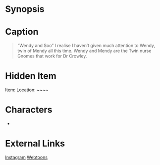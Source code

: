 # Synopsis


# Caption
> “Wendy and Soo” I realise I haven’t given much attention to Wendy, twin of Mendy all this time. Wendy and Mendy are the Twin nurse Gnomes that work for Dr Crowley.

# Hidden Item
Item: 
Location: ~~~~

# Characters
* 

# External Links
[Instagram]()
[Webtoons](https://www.webtoons.com/en/challenge/twistwood-tales/93-wendy-and-soo/viewer?title_no=344740&episode_no=99)